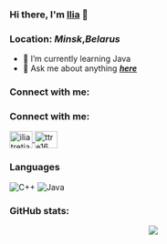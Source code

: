 ### Hi there, I'm [**Ilia**](https://github.com/alowu) 👋
### Location: *Minsk*,***Belarus***

- 🌱 I’m currently learning Java
- 💬 Ask me about anything ***[here](https://t.me/auwjnQh1Pa "Hello there!")***

### Connect with me:
<p align="left"> 
<h3 align="left">Connect with me:</h3>
<a href="https://vk.com/grakzrfe" target="blank">
  <img align="center" src="https://cdn.jsdelivr.net/npm/simple-icons@3.0.1/icons/vk.svg" alt="iliatretiak" height="30" width="40" />
</a>
<a href="http://t.me/ttre16" target="blank">
  <img align="center" src="https://cdn.jsdelivr.net/npm/simple-icons@3.0.1/icons/telegram.svg" alt="ttre16" height="30" width="40" />
</a>
</p>

### Languages
![C++](https://img.shields.io/badge/-C++-090909?style=for-the-badge&logo=C%2b%2b&logoColor=6296CC)
![Java](https://img.shields.io/badge/-Java-090909?style=for-the-badge&logo=Java&logoColor=00ff11)

<h3 align="left">GitHub stats:</h3>
<p align="center">
  <img src="https://github-readme-stats.vercel.app/api?username=alowu&hide=issues,stars&theme=buefy&show_icons=true&cache_seconds=1800&hide_title=true" />
</p>
